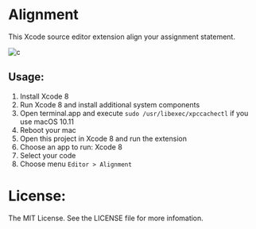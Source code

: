 # Alignment

This Xcode source editor extension align your assignment statement.

![c](https://cloud.githubusercontent.com/assets/1665104/16102266/ae4a0b24-33a8-11e6-943e-9a00eb6e9802.gif)

## Usage:

1. Install Xcode 8
2. Run Xcode 8 and install additional system components
3. Open terminal.app and execute `sudo /usr/libexec/xpccachectl` if you use macOS 10.11
4. Reboot your mac
5. Open this project in Xcode 8 and run the extension
6. Choose an app to run: Xcode 8
7. Select your code
8. Choose menu `Editor > Alignment`

License:
=================
The MIT License. See the LICENSE file for more infomation.
